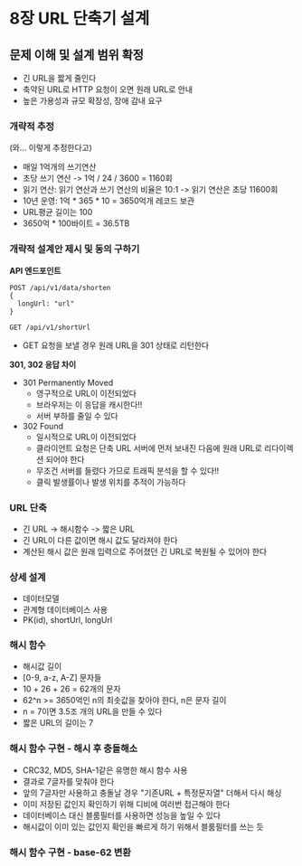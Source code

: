 # 8장 URL 단축기 설계

## 문제 이해 및 설계 범위 확정

- 긴 URL을 짧게 줄인다
- 축약된 URL로 HTTP 요청이 오면 원래 URL로 안내
- 높은 가용성과 규모 확장성, 장애 감내 요구

### 개략적 추정

(와... 이렇게 추정한다고)

- 매일 1억개의 쓰기연산
- 초당 쓰기 연산 -> 1억 / 24 / 3600 = 1160회
- 읽기 연산: 읽기 연산과 쓰기 연산의 비율은 10:1 -> 읽기 연산은 초당 11600회
- 10년 운영: 1억 * 365 * 10 = 3650억개 레코드 보관
- URL평균 길이는 100
- 3650억 * 100바이트 = 36.5TB

### 개략적 설계안 제시 및 동의 구하기

**API 엔드포인트**

```
POST /api/v1/data/shorten
{
  longUrl: "url"
}
```

```
GET /api/v1/shortUrl
```

- GET 요청을 보낼 경우 원래 URL을 301 상태로 리턴한다

**301, 302 응답 차이**

- 301 Permanently Moved
  - 영구적으로 URL이 이전되었다
  - 브라우저는 이 응답을 캐시한다!!
  - 서버 부하를 줄일 수 있다
- 302 Found
  - 일시적으로 URL이 이전되었다
  - 클라이언트 요청은 단축 URL 서버에 먼저 보내진 다음에 원래 URL로 리다이렉션 되어야 한다
  - 무조건 서버를 들렸다 가므로 트래픽 분석을 할 수 있다!!
  - 클릭 발생률이나 발생 위치를 추적이 가능하다

### URL 단축

- 긴 URL -> 해시함수 -> 짧은 URL
- 긴 URL이 다른 값이면 해시 값도 달라져야 한다
- 계산된 해시 값은 원래 입력으로 주어졌던 긴 URL로 복원될 수 있어야 한다

### 상세 설계

- 데이터모델
- 관계형 데이터베이스 사용
- PK(id), shortUrl, longUrl

### 해시 함수

- 해시값 길이
- [0-9, a-z, A-Z] 문자들
- 10 + 26 + 26 = 62개의 문자
- 62^n >= 3650억인 n의 최솟값을 찾아야 한다, n은 문자 길이
- n = 7이면 3.5조 개의 URL을 만들 수 있다
- 짧은 URL의 길이는 7

### 해시 함수 구현 - 해시 후 충돌해소

- CRC32, MD5, SHA-1같은 유명한 해시 함수 사용
- 결과로 7글자를 맞춰야 한다
- 앞의 7글자만 사용하고 충돌날 경우 "기존URL + 특정문자열" 더해서 다시 해싱
- 이미 저장된 값인지 확인하기 위해 디비에 여러번 접근해야 한다
- 데이터베이스 대신 블룸필터를 사용하면 성능을 높일 수 있다
- 해시값이 이미 있는 값인지 확인을 빠르게 하기 위해서 블룸필터를 쓰는 듯

### 해시 함수 구현 - base-62 변환




